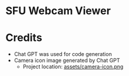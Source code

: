 # SFU Webcam Viewer

# Credits

- Chat GPT was used for code generation
- Camera icon image generated by Chat GPT
    - Project location: [assets/camera-icon.png](assets/camera-icon.png)
